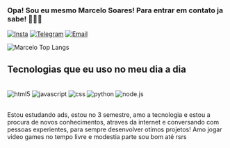 ### Opa! Sou eu mesmo Marcelo Soares! Para entrar em contato ja sabe! 🙋🏻‍♂️


[![Insta](https://img.shields.io/badge/Instagram-E4405F?style=for-the-badge&logo=instagram&logoColor=white)](https://www.instagram.com/celo_ok/)
[![Telegram](https://img.shields.io/badge/Telegram-2CA5E0?style=for-the-badge&logo=telegram&logoColor=white)]( https://t.me/Devceloo)
[![Email](https://img.shields.io/badge/Gmail-D14836?style=for-the-badge&logo=gmail&logoColor=white)](https://criarmeulink.com.br/u/1720796572)


![Marcelo Top Langs](https://github-readme-stats.vercel.app/api/top-langs/?username=devcelo&layout=compact)

## Tecnologias que eu uso no meu dia a dia 

<div style="display: inline_block"><br/>
<img align="center" alt="html5" src="https://img.shields.io/badge/HTML5-E34F26?style=for-the-badge&logo=html5&logoColor=white"/>
<img align="center" alt="javascript" src="https://img.shields.io/badge/JavaScript-323330?style=for-the-badge&logo=javascript&logoColor=F7DF1E"/>
<img align="center" alt="css" src="https://img.shields.io/badge/CSS-239120?&style=for-the-badge&logo=css3&logoColor=white"/> 
<img align="center" alt="python" src="https://img.shields.io/badge/Python-14354C?style=for-the-badge&logo=python&logoColor=white"/>
<img align="center" alt="node.js" src="https://img.shields.io/badge/Node.js-43853D?style=for-the-badge&logo=node.js&logoColor=white"/>
</div><br/>

Estou estudando ads, estou no 3 semestre, amo a tecnologia e estou a procura de novos conhecimentos, atraves da internet e conversando com pessoas experientes, para sempre desenvolver otimos projetos! Amo jogar video games no tempo livre e modestia parte sou bom até rsrs

